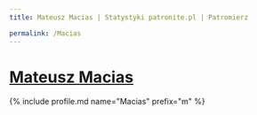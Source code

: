 ```yaml
---
title: Mateusz Macias | Statystyki patronite.pl | Patromierz

permalink: /Macias
---
```


# [Mateusz Macias](https://patronite.pl/Macias)

{% include profile.md name="Macias" prefix="m" %}
